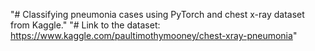"# Classifying pneumonia cases using PyTorch and chest x-ray dataset from Kaggle."
"# Link to the dataset: https://www.kaggle.com/paultimothymooney/chest-xray-pneumonia" 

